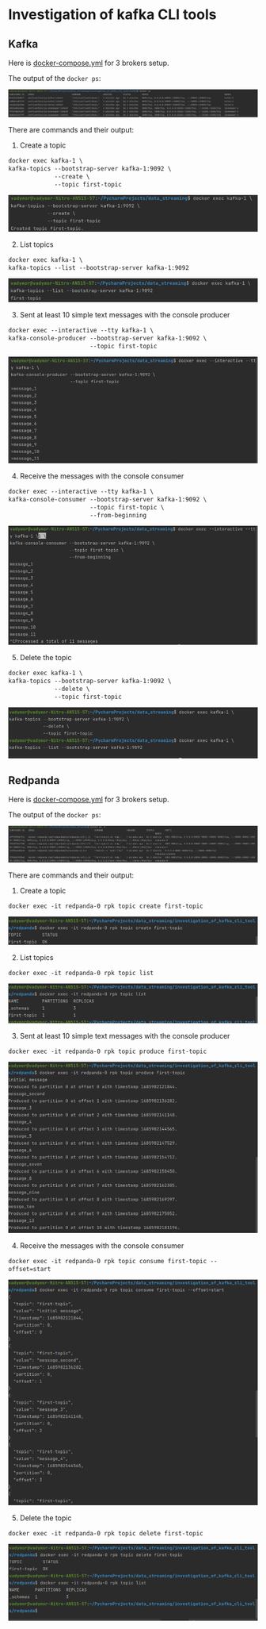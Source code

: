 # Investigation of kafka CLI tools

## Kafka 

Here is [docker-compose.yml](https://github.com/Vadymor/data_streaming/blob/995a38202f8077518f627ab408fa233d7a2e82ec/investigation_of_kafka_cli_tools/kafka/docker-compose.yml)
for 3 brokers setup.

The output of the ```docker ps```:

![](./kafka/img/docker_ps.png)

There are commands and their output:

1. Create a topic
```
docker exec kafka-1 \
kafka-topics --bootstrap-server kafka-1:9092 \
             --create \
             --topic first-topic
```

![](./kafka/img/create_a_topic.png)

2. List topics
```
docker exec kafka-1 \
kafka-topics --list --bootstrap-server kafka-1:9092
```

![](./kafka/img/list_topics.png)

3. Sent at least 10 simple text messages with the console producer
```
docker exec --interactive --tty kafka-1 \
kafka-console-producer --bootstrap-server kafka-1:9092 \
                       --topic first-topic
```

![](./kafka/img/send_messages.png)

4. Receive the messages with the console  consumer
```
docker exec --interactive --tty kafka-1 \
kafka-console-consumer --bootstrap-server kafka-1:9092 \
                       --topic first-topic \
                       --from-beginning
```

![](./kafka/img/receive_messages.png)

5. Delete the topic
```
docker exec kafka-1 \
kafka-topics --bootstrap-server kafka-1:9092 \
             --delete \
             --topic first-topic
```

![](./kafka/img/delete_the_topic.png)


## Redpanda

Here is [docker-compose.yml](https://github.com/Vadymor/data_streaming/blob/904775b71eed504755d559242fd80f9cb09fb1d7/investigation_of_kafka_cli_tools/redpanda/docker-compose.yml)
for 3 brokers setup.

The output of the ```docker ps```:

![](./redpanda/img/docker_ps.png)

There are commands and their output:

1. Create a topic
```
docker exec -it redpanda-0 rpk topic create first-topic
```

![](./redpanda/img/create_a_topic.png)

2. List topics
```
docker exec -it redpanda-0 rpk topic list
```

![](./redpanda/img/list_topics.png)

3. Sent at least 10 simple text messages with the console producer
```
docker exec -it redpanda-0 rpk topic produce first-topic
```

![](./redpanda/img/send_messages.png)

4. Receive the messages with the console  consumer
```
docker exec -it redpanda-0 rpk topic consume first-topic --offset=start
```

![](./redpanda/img/receive_messages.png)

5. Delete the topic
```
docker exec -it redpanda-0 rpk topic delete first-topic
```

![](./redpanda/img/delete_the_topic.png)


